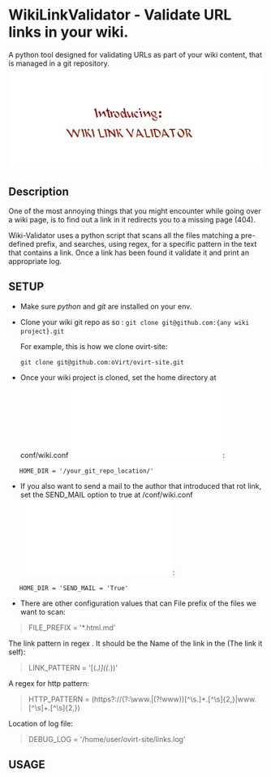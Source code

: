 # WikiLinkValidator - Validate URL links in your wiki.
A python tool designed for validating URLs as part of your wiki content, that is managed in a git repository.
![](/images/Introducing.gif)

## Description
One of the most annoying things that you might encounter while going over a wiki page, is to find out a link in it redirects you to a missing page (404).

Wiki-Validator uses a python script that scans all the files matching a pre-defined prefix,
and searches, using regex, for a specific pattern in the text that contains a link.
Once a link has been found it validate it and print an appropriate log.

## SETUP
* Make sure <i>python</i> and <i>git</i> are installed on your env.

* Clone your wiki git repo as so : `git clone git@github.com:{any wiki project}.git`
  
  For example, this is how we clone ovirt-site:
  ``` 
  git clone git@github.com:oVirt/ovirt-site.git
  ```

* Once your wiki project is cloned, set the home directory at conf/wiki.conf ![](/conf/wiki.conf):
```
   HOME_DIR = '/your_git_repo_location/'
```

* If you also want to send a mail to the author that introduced that rot link, set the SEND_MAIL option to true at /conf/wiki.conf ![conf/wiki.conf](/conf/wiki.conf):
```
   HOME_DIR = 'SEND_MAIL = 'True'
```

* There are other configuration values that can File prefix of the files we want to scan:
>FILE_PREFIX = '*.html.md'

The link pattern in regex [](). It should be the Name of the link in the (The link it self):
>LINK_PATTERN = '\[(.*)\]\((.*)\)'

A regex for http pattern:
>HTTP_PATTERN = (https?:\/\/(?:\www\.|(?!www))[^\s\.]+\.[^\s]{2,}|www\.[^\s]+\.[^\s]{2,})

Location of log file:
>DEBUG_LOG = '/home/user/ovirt-site/links.log'

## USAGE

